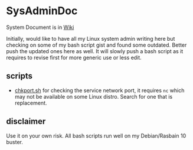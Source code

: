 # SysAdminDoc

System Document is in [Wiki](https://github.com/WhereWeCanShare/SysAdminDoc/wiki)

Initially, would like to have all my Linux system admin writing here but checking on some of my bash script gist and found some outdated. Better push the updated ones here as well. It will slowly push a bash script as it requires to revise first for more generic use or less edit.

## scripts

- [chkport.sh](scripts/chkport.sh) for checking the service network port, it requires `nc` which may not be available on some Linux distro. Search for one that is replacement.

## disclaimer

Use it on your own risk. All bash scripts run well on my Debian/Rasbain 10 buster.
